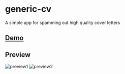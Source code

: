 # generic-cv
A simple app for spamming out high quality cover letters

## [Demo](https://do-jonathan4.github.io/generic-cv/)

## Preview
![preview1](https://user-images.githubusercontent.com/67031107/201660215-5a36c9b3-39b0-4be7-97b1-446b0e08d269.gif)
![preview2](https://user-images.githubusercontent.com/67031107/201660226-e226d958-da19-4a12-90c6-503a291cb0e9.gif)
